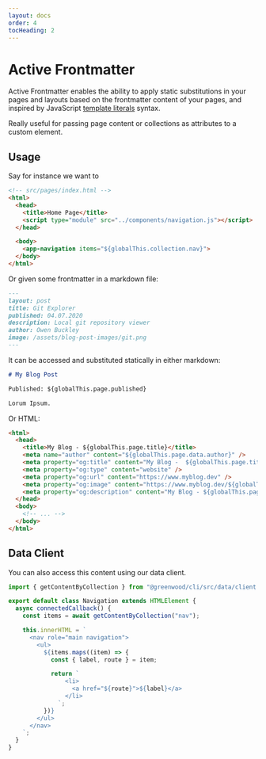 ```yaml
---
layout: docs
order: 4
tocHeading: 2
---
```


# Active Frontmatter

Active Frontmatter enables the ability to apply static substitutions in your pages and layouts based on the frontmatter content of your pages, and inspired by JavaScript [template literals](https://developer.mozilla.org/en-US/docs/Web/JavaScript/Reference/Template_literals) syntax.

Really useful for passing page content or collections as attributes to a custom element.

## Usage

Say for instance we want to

```html
<!-- src/pages/index.html -->
<html>
  <head>
    <title>Home Page</title>
    <script type="module" src="../components/navigation.js"></script>
  </head>

  <body>
    <app-navigation items="${globalThis.collection.nav}">
  </body>
</html>
```

Or given some frontmatter in a markdown file:

```md
---
layout: post
title: Git Explorer
published: 04.07.2020
description: Local git repository viewer
author: Owen Buckley
image: /assets/blog-post-images/git.png
---
```

It can be accessed and substituted statically in either markdown:

```md
# My Blog Post

Published: ${globalThis.page.published}

Lorum Ipsum.
```

Or HTML:

```html
<html>
  <head>
    <title>My Blog - ${globalThis.page.title}</title>
    <meta name="author" content="${globalThis.page.data.author}" />
    <meta property="og:title" content="My Blog -  ${globalThis.page.title}" />
    <meta property="og:type" content="website" />
    <meta property="og:url" content="https://www.myblog.dev" />
    <meta property="og:image" content="https://www.myblog.dev/${globalThis.page.data.image}" />
    <meta property="og:description" content="My Blog - ${globalThis.page.data.description}" />
  </head>
  <body>
    <!-- ... -->
  </body>
</html>
```

## Data Client

You can also access this content using our data client.

```js
import { getContentByCollection } from "@greenwood/cli/src/data/client.js";

export default class Navigation extends HTMLElement {
  async connectedCallback() {
    const items = await getContentByCollection("nav");

    this.innerHTML = `
      <nav role="main navigation">
        <ul>
          ${items.maps((item) => {
            const { label, route } = item;

            return `
                <li>
                  <a href="${route}">${label}</a>
                </li>
              `;
          })}
        </ul>
      </nav>
    `;
  }
}
```
